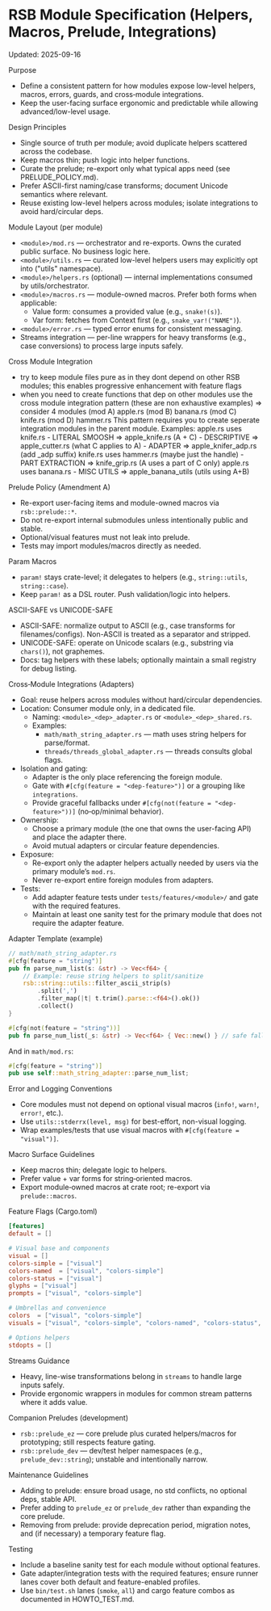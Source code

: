 # RSB Module Specification (Helpers, Macros, Prelude, Integrations)

Updated: 2025-09-16

Purpose
- Define a consistent pattern for how modules expose low-level helpers, macros, errors, guards, and cross‑module integrations.
- Keep the user-facing surface ergonomic and predictable while allowing advanced/low-level usage.

Design Principles
- Single source of truth per module; avoid duplicate helpers scattered across the codebase.
- Keep macros thin; push logic into helper functions.
- Curate the prelude; re-export only what typical apps need (see PRELUDE_POLICY.md).
- Prefer ASCII-first naming/case transforms; document Unicode semantics where relevant.
- Reuse existing low-level helpers across modules; isolate integrations to avoid hard/circular deps.

Module Layout (per module)
- `<module>/mod.rs` — orchestrator and re-exports. Owns the curated public surface. No business logic here.
- `<module>/utils.rs` — curated low-level helpers users may explicitly opt into ("utils" namespace).
- `<module>/helpers.rs` (optional) — internal implementations consumed by utils/orchestrator.
- `<module>/macros.rs` — module-owned macros. Prefer both forms when applicable:
  - Value form: consumes a provided value (e.g., `snake!(s)`).
  - Var form: fetches from Context first (e.g., `snake_var!("NAME")`).
- `<module>/error.rs` — typed error enums for consistent messaging.
- Streams integration — per-line wrappers for heavy transforms (e.g., case conversions) to process large inputs safely.

Cross Module Integration
- try to keep module files pure as in they dont depend on other RSB modules; this enables progressive enhancement with feature flags
- when you need to create functions that dep on other modules use the cross module integration pattern (these are non exhaustive examples) =>
  consider 4 modules
  (mod A) apple.rs
  (mod B) banana.rs
  (mod C) knife.rs
  (mod D) hammer.rs
  This pattern requires you to create seperate integration modules in the parent module. 
  Examples:
    apple.rs uses knife.rs
      - LITERAL SMOOSH  => apple_knife.rs  (A + C)
      - DESCRIPTIVE     => apple_cutter.rs (what C applies to A)
      - ADAPTER         => apple_knifer_adp.rs (add _adp suffix)
    knife.rs uses hammer.rs (maybe just the handle)
      - PART EXTRACTION => knife_grip.rs (A uses a part of C only)
    apple.rs uses banana.rs
      - MISC UTILS      => apple_banana_utils (utils using A+B)

Prelude Policy (Amendment A)
- Re-export user-facing items and module-owned macros via `rsb::prelude::*`.
- Do not re-export internal submodules unless intentionally public and stable.
- Optional/visual features must not leak into prelude.
- Tests may import modules/macros directly as needed.

Param Macros
- `param!` stays crate-level; it delegates to helpers (e.g., `string::utils`, `string::case`).
- Keep `param!` as a DSL router. Push validation/logic into helpers.

ASCII-SAFE vs UNICODE-SAFE
- ASCII-SAFE: normalize output to ASCII (e.g., case transforms for filenames/configs). Non-ASCII is treated as a separator and stripped.
- UNICODE-SAFE: operate on Unicode scalars (e.g., substring via `chars()`), not graphemes.
- Docs: tag helpers with these labels; optionally maintain a small registry for debug listing.

Cross‑Module Integrations (Adapters)
- Goal: reuse helpers across modules without hard/circular dependencies.
- Location: Consumer module only, in a dedicated file.
  - Naming: `<module>_<dep>_adapter.rs` or `<module>_<dep>_shared.rs`.
  - Examples:
    - `math/math_string_adapter.rs` — math uses string helpers for parse/format.
    - `threads/threads_global_adapter.rs` — threads consults global flags.
- Isolation and gating:
  - Adapter is the only place referencing the foreign module.
  - Gate with `#[cfg(feature = "<dep-feature>")]` or a grouping like `integrations`.
  - Provide graceful fallbacks under `#[cfg(not(feature = "<dep-feature>"))]` (no‑op/minimal behavior).
- Ownership:
  - Choose a primary module (the one that owns the user-facing API) and place the adapter there.
  - Avoid mutual adapters or circular feature dependencies.
- Exposure:
  - Re-export only the adapter helpers actually needed by users via the primary module’s `mod.rs`.
  - Never re-export entire foreign modules from adapters.
- Tests:
  - Add adapter feature tests under `tests/features/<module>/` and gate with the required features.
  - Maintain at least one sanity test for the primary module that does not require the adapter feature.

Adapter Template (example)
```rust
// math/math_string_adapter.rs
#[cfg(feature = "string")]
pub fn parse_num_list(s: &str) -> Vec<f64> {
    // Example: reuse string helpers to split/sanitize
    rsb::string::utils::filter_ascii_strip(s)
        .split(',')
        .filter_map(|t| t.trim().parse::<f64>().ok())
        .collect()
}

#[cfg(not(feature = "string"))]
pub fn parse_num_list(_s: &str) -> Vec<f64> { Vec::new() } // safe fallback
```
And in `math/mod.rs`:
```rust
#[cfg(feature = "string")]
pub use self::math_string_adapter::parse_num_list;
```

Error and Logging Conventions
- Core modules must not depend on optional visual macros (`info!`, `warn!`, `error!`, etc.).
- Use `utils::stderrx(level, msg)` for best-effort, non-visual logging.
- Wrap examples/tests that use visual macros with `#[cfg(feature = "visual")]`.

Macro Surface Guidelines
- Keep macros thin; delegate logic to helpers.
- Prefer value + var forms for string‑oriented macros.
- Export module‑owned macros at crate root; re-export via `prelude::macros`.

Feature Flags (Cargo.toml)
```toml
[features]
default = []

# Visual base and components
visual = []
colors-simple = ["visual"]
colors-named  = ["visual", "colors-simple"]
colors-status = ["visual"]
glyphs = ["visual"]
prompts = ["visual", "colors-simple"]

# Umbrellas and convenience
colors  = ["visual", "colors-simple"]
visuals = ["visual", "colors-simple", "colors-named", "colors-status", "glyphs", "prompts"]

# Options helpers
stdopts = []
```

Streams Guidance
- Heavy, line-wise transformations belong in `streams` to handle large inputs safely.
- Provide ergonomic wrappers in modules for common stream patterns where it adds value.

Companion Preludes (development)
- `rsb::prelude_ez` — core prelude plus curated helpers/macros for prototyping; still respects feature gating.
- `rsb::prelude_dev` — dev/test helper namespaces (e.g., `prelude_dev::string`); unstable and intentionally narrow.

Maintenance Guidelines
- Adding to prelude: ensure broad usage, no std conflicts, no optional deps, stable API.
- Prefer adding to `prelude_ez` or `prelude_dev` rather than expanding the core prelude.
- Removing from prelude: provide deprecation period, migration notes, and (if necessary) a temporary feature flag.

Testing
- Include a baseline sanity test for each module without optional features.
- Gate adapter/integration tests with the required features; ensure runner lanes cover both default and feature-enabled profiles.
- Use `bin/test.sh` lanes (`smoke`, `all`) and cargo feature combos as documented in HOWTO_TEST.md.
